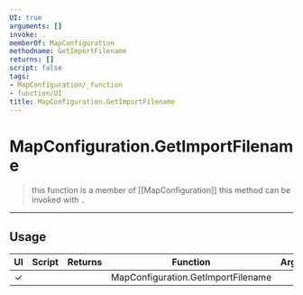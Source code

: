 ```yaml
---
UI: true
arguments: []
invoke: .
memberOf: MapConfiguration
methodname: GetImportFilename
returns: []
script: false
tags:
- MapConfiguration/_function
- function/UI
title: MapConfiguration.GetImportFilename
---
```

# MapConfiguration.GetImportFilename
> this function is a member of [[MapConfiguration]]
> this method can be invoked with `.`
-----
## Usage
|  UI | Script | Returns | Function | Arguments |
|:---:|:------:|-------:|:--------:|:---------|
|✓| ||MapConfiguration.GetImportFilename||
